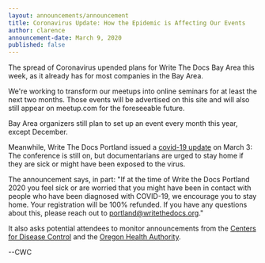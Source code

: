 ```yaml
---
layout: announcements/announcement
title: Coronavirus Update: How the Epidemic is Affecting Our Events
author: clarence
announcement-date: March 9, 2020
published: false
---
```

The spread of Coronavirus upended plans for Write The Docs Bay Area this week, as it already has for most companies in the Bay Area.

We're working to transform our meetups into online seminars for at least the next two months. Those events will be advertised on this site and will also still appear on meetup.com for the foreseeable future.

Bay Area organizers still plan to set up an event every month this year, except December.

Meanwhile, Write The Docs Portland issued a [covid-19 update](https://www.writethedocs.org/conf/portland/2020/news/covid-19-update-01/) on March 3: The conference is still on, but documentarians are urged to stay home if they are sick or might have been exposed to the virus.

The announcement says, in part:
"If at the time of Write the Docs Portland 2020 you feel sick or are worried that you might have been in contact with people who have been diagnosed with COVID-19, we encourage you to stay home. Your registration will be 100% refunded. If you have any questions about this, please reach out to portland@writethedocs.org."

It also asks potential attendees to monitor announcements from the [Centers for Disease Control](https://www.cdc.gov/coronavirus/2019-ncov/index.html) and the [Oregon Health Authority](https://www.oregon.gov/oha/PH/DISEASESCONDITIONS/DISEASESAZ/Pages/emerging-respiratory-infections.aspx).

--CWC
